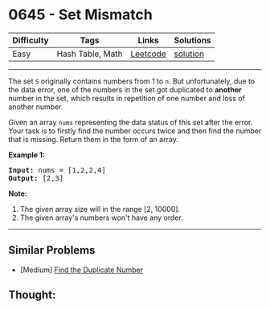 # 0645 - Set Mismatch

Difficulty  | Tags | Links | Solutions
----------- | ---- | ----- | -----
Easy | Hash Table, Math | [Leetcode](https://leetcode.com/problems/set-mismatch) | [solution](https://leetcode.com/problems/set-mismatch/solution/)


-----------

<p>
The set <code>S</code> originally contains numbers from 1 to <code>n</code>. But unfortunately, due to the data error, one of the numbers in the set got duplicated to <b>another</b> number in the set, which results in repetition of one number and loss of another number. 
</p>

<p>
Given an array <code>nums</code> representing the data status of this set after the error. Your task is to firstly find the number occurs twice and then find the number that is missing. Return them in the form of an array.
</p>


<p><b>Example 1:</b><br />
<pre>
<b>Input:</b> nums = [1,2,2,4]
<b>Output:</b> [2,3]
</pre>
</p>

<p><b>Note:</b><br>
<ol>
<li>The given array size will in the range [2, 10000].</li>
<li>The given array's numbers won't have any order.</li>
</ol>
</p>

-----------


## Similar Problems

- [Medium] [Find the Duplicate Number](find-the-duplicate-number)




## Thought:
